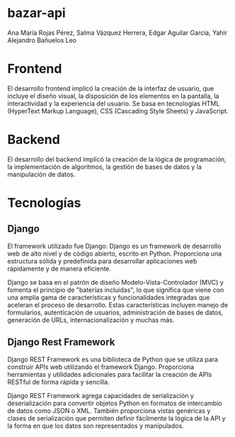# bazar-api

Ana María Rojas Pérez,
Salma Vázquez Herrera,
Edgar Aguilar Garcia,
Yahir Alejandro Bañuelos Leo

# Frontend

El desarrollo frontend implicó la creación de la interfaz de usuario, que incluye el diseño visual, 
la disposición de los elementos en la pantalla, la interactividad y la experiencia del usuario. 
Se basa en tecnologías HTML (HyperText Markup Language), CSS (Cascading Style Sheets) y JavaScript.

# Backend

El desarrollo del backend implicó la creación de la lógica de programación, la implementación de algoritmos, 
la gestión de bases de datos y la manipulación de datos.

# Tecnologías

## Django

El framework utilizado fue Django:
Django es un framework de desarrollo web de alto nivel y de código abierto, escrito en Python. Proporciona una estructura sólida y predefinida para desarrollar aplicaciones web rápidamente y de manera eficiente.

Django se basa en el patrón de diseño Modelo-Vista-Controlador (MVC) y fomenta el principio de "baterías incluidas", 
lo que significa que viene con una amplia gama de características y funcionalidades integradas que aceleran el proceso de desarrollo. Estas características incluyen manejo de formularios, autenticación de usuarios, 
administración de bases de datos, generación de URLs, internacionalización y muchas más.

## Django Rest Framework

Django REST Framework es una biblioteca de Python que se utiliza para construir APIs web utilizando el framework Django. Proporciona herramientas y utilidades adicionales para facilitar la creación de APIs RESTful de forma rápida y sencilla.

Django REST Framework agrega capacidades de serialización y deserialización para convertir objetos Python en 
formatos de intercambio de datos como JSON o XML. También proporciona vistas genéricas y clases de serialización que permiten definir fácilmente
la lógica de la API y la forma en que los datos son representados y manipulados.
